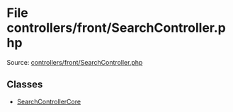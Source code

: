 File controllers/front/SearchController.php
=========

Source: [controllers/front/SearchController.php](https://github.com/PrestaShop/PrestaShop/blob/1.6.0.12/controllers/front/SearchController.php)


Classes
-------

* [SearchControllerCore](class.SearchControllerCore.md)

